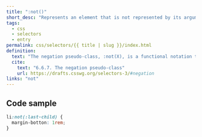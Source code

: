 ```yaml
---
title: ":not()"
short_desc: "Represents an element that is not represented by its argument."
tags:
  - css
  - selectors
  - entry
permalink: css/selectors/{{ title | slug }}/index.html
definition:
  text: "The negation pseudo-class, :not(X), is a functional notation taking a simple selector (excluding the negation pseudo-class itself) as an argument. It represents an element that is not represented by its argument. "
  cite:
    text: "6.6.7. The negation pseudo-class"
    url: https://drafts.csswg.org/selectors-3/#negation
links: "not"
---
```


<h2 class="h3"><span>Code sample</span></h2>

```css
li:not(:last-child) {
  margin-botton: 1rem;
}
```
